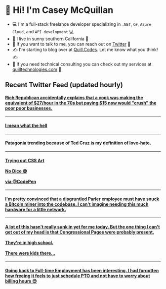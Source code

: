 # 👋 Hi! I'm Casey McQuillan

- 💻 I'm a full-stack freelance developer specializing in `.NET`, `C#`, `Azure Cloud`, and `API development` 💻
- 🌴 I live in sunny southern California 🌴
- 📲 If you want to talk to me, you can reach out on [Twitter](https://twitter.com/QuillCodes) 📲
- ✍ I'm starting to blog over at [Quill.Codes](https://quill.codes/). Let me know what you think! ✍
- 🦾 If you need technical consulting you can check out my services at [quilltechnologies.com](https://quilltechnologies.com/) 🦿


## Recent Twitter Feed (updated hourly)

<!-- BEGIN TWEETS -->
#### [Rich Republican accidentally explains that a cook was making the equivalent of $27/hour in the 70s but paying $15 now would "crush" the poor poor businesses.](https://twitter.com/QuillCodes/status/1364761782422659072)

---


#### [I mean what the hell](https://twitter.com/QuillCodes/status/1362645335764426755)

---


#### [Patagonia trending because of Ted Cruz is my definition of love-hate.](https://twitter.com/QuillCodes/status/1362644934780592128)

---


#### [Trying out CSS Art<br /><br />No Dice 😅<br /><br /> via @CodePen](https://twitter.com/QuillCodes/status/1355018517171507200)

---


#### [I'm pretty convinced that a disgruntled Parler employee must have snuck a Bitcoin miner into the codebase. I can't imagine needing this much hardware for a little network.](https://twitter.com/QuillCodes/status/1350982061394440198)

---


#### [A lot of this hasn't really sunk in yet for me today. But the one thing I can't get out of my head is that Congressional Pages were probably present.<br /><br />They're in high school.<br /><br />There were kids there...](https://twitter.com/QuillCodes/status/1347040569013374977)

---


#### [Going back to Full-time Employment has been interesting. I had forgotten how freeing it feels to just schedule PTO and not have to worry about billing hours 😊](https://twitter.com/QuillCodes/status/1342176760532664320)
<!-- END TWEETS -->

<!--
**cmcquillan/cmcquillan** is a ✨ _special_ ✨ repository because its `README.md` (this file) appears on your GitHub profile.

Here are some ideas to get you started:

- 🔭 I’m currently working on ...
- 🌱 I’m currently learning ...
- 👯 I’m looking to collaborate on ...
- 🤔 I’m looking for help with ...
- 💬 Ask me about ...
- 📫 How to reach me: ...
- 😄 Pronouns: ...
- ⚡ Fun fact: ...
-->
